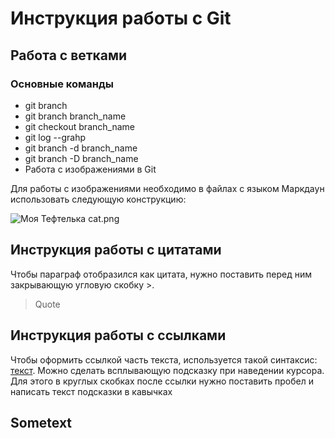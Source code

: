 # Инструкция работы с Git

## Работа с ветками

### Основные команды

* git branch
* git branch branch_name
* git checkout branch_name
* git log --grahp
* git branch -d branch_name
* git branch -D branch_name
* Работа с изображениями в Git

Для работы с изображениями необходимо в файлах с языком Маркдаун использовать следующую конструкцию:

![Моя Тефтелька cat.png](cat.png)

## Инструкция работы с цитатами

Чтобы параграф отобразился как цитата, нужно поставить перед ним закрывающую угловую скобку >.

> Quote

## Инструкция работы с ссылками

Чтобы оформить ссылкой часть текста, используется такой синтаксис: [текст](ссылка "some link"). Можно сделать всплывающую подсказку при наведении курсора. Для этого в круглых скобках после ссылки нужно поставить пробел и написать текст подсказки в кавычках

## Sometext
